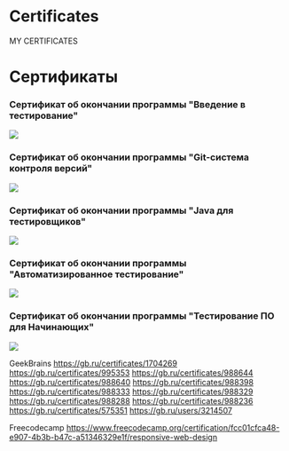 # Certificates
MY CERTIFICATES
# Сертификаты

### Сертификат об окончании программы "Введение в тестирование"
![](https:)



### Сертификат об окончании программы "Git-система контроля версий"
![](h)



### Сертификат об окончании программы "Java для тестировщиков"
![](http)



### Сертификат об окончании программы "Автоматизированное тестирование"
![](http)



### Сертификат об окончании программы "Тестирование ПО для Начинающих"
![](http)

GeekBrains
https://gb.ru/certificates/1704269
https://gb.ru/certificates/995353
https://gb.ru/certificates/988644
https://gb.ru/certificates/988640
https://gb.ru/certificates/988398
https://gb.ru/certificates/988333
https://gb.ru/certificates/988329
https://gb.ru/certificates/988288
https://gb.ru/certificates/988236
https://gb.ru/certificates/575351
https://gb.ru/users/3214507

Freecodecamp
https://www.freecodecamp.org/certification/fcc01cfca48-e907-4b3b-b47c-a51346329e1f/responsive-web-design
